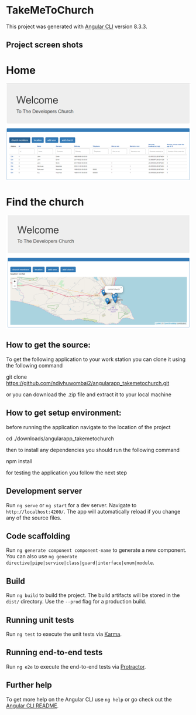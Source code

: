 # TakeMeToChurch

This project was generated with [Angular CLI](https://github.com/angular/angular-cli) version 8.3.3.

## Project screen shots

# Home
![alt tag](https://github.com/NdivhuwoMbai2/angularapp_takemetochurch/blob/master/datadoc/church%201.PNG)

# Find the church
![alt tag](https://github.com/NdivhuwoMbai2/angularapp_takemetochurch/blob/master/datadoc/church%202.PNG)


## How to get the source:

To get the following application to your work station you can clone it using the following command

git clone https://github.com/ndivhuwombai2/angularapp_takemetochurch.git

or you can download the .zip file and extract it to your local machine

## How to get setup environment:

before running the application navigate to the location of the project

cd ./downloads/angularapp_takemetochurch

then to install any dependencies you should run the following command

npm install

for testing the application you follow the next step

## Development server

Run `ng serve` or `ng start` for a dev server. Navigate to `http://localhost:4200/`. The app will automatically reload if you change any of the source files.

## Code scaffolding

Run `ng generate component component-name` to generate a new component. You can also use `ng generate directive|pipe|service|class|guard|interface|enum|module`.

## Build

Run `ng build` to build the project. The build artifacts will be stored in the `dist/` directory. Use the `--prod` flag for a production build.

## Running unit tests

Run `ng test` to execute the unit tests via [Karma](https://karma-runner.github.io).

## Running end-to-end tests

Run `ng e2e` to execute the end-to-end tests via [Protractor](http://www.protractortest.org/).

## Further help

To get more help on the Angular CLI use `ng help` or go check out the [Angular CLI README](https://github.com/angular/angular-cli/blob/master/README.md).
